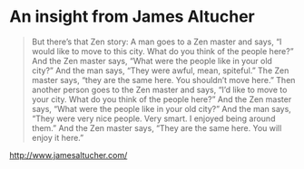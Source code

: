 # An insight from James Altucher


> But there’s that Zen story: A man goes to a Zen master and says, “I would
> like to move to this city. What do you think of the people here?” And the
> Zen master says, “What were the people like in your old city?” And the man
> says, “They were awful, mean, spiteful.” The Zen master says, “they are the
> same here. You shouldn’t move here.” Then another person goes to the Zen
> master and says, “I’d like to move to your city. What do you think of the
> people here?” And the Zen master says, “What were the people like in your
> old city?” And the man says, “They were very nice people. Very smart. I
> enjoyed being around them.” And the Zen master says, “They are the same
> here. You will enjoy it here.”

<http://www.jamesaltucher.com/>

